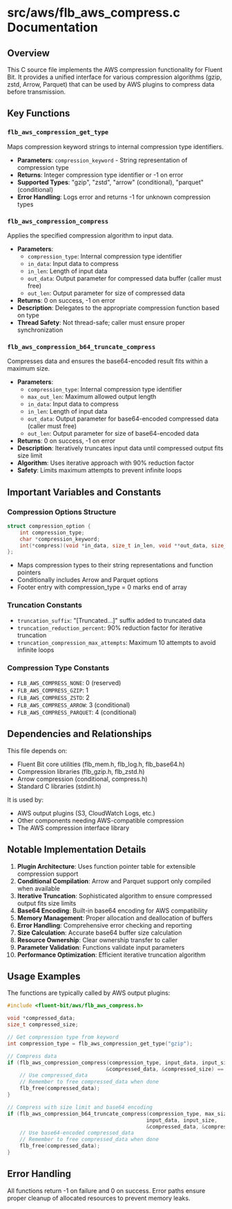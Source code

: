 # src/aws/flb_aws_compress.c Documentation

## Overview

This C source file implements the AWS compression functionality for Fluent Bit. It provides a unified interface for various compression algorithms (gzip, zstd, Arrow, Parquet) that can be used by AWS plugins to compress data before transmission.

## Key Functions

### `flb_aws_compression_get_type`
Maps compression keyword strings to internal compression type identifiers.
- **Parameters**: `compression_keyword` - String representation of compression type
- **Returns**: Integer compression type identifier or -1 on error
- **Supported Types**: "gzip", "zstd", "arrow" (conditional), "parquet" (conditional)
- **Error Handling**: Logs error and returns -1 for unknown compression types

### `flb_aws_compression_compress`
Applies the specified compression algorithm to input data.
- **Parameters**:
  - `compression_type`: Internal compression type identifier
  - `in_data`: Input data to compress
  - `in_len`: Length of input data
  - `out_data`: Output parameter for compressed data buffer (caller must free)
  - `out_len`: Output parameter for size of compressed data
- **Returns**: 0 on success, -1 on error
- **Description**: Delegates to the appropriate compression function based on type
- **Thread Safety**: Not thread-safe; caller must ensure proper synchronization

### `flb_aws_compression_b64_truncate_compress`
Compresses data and ensures the base64-encoded result fits within a maximum size.
- **Parameters**:
  - `compression_type`: Internal compression type identifier
  - `max_out_len`: Maximum allowed output length
  - `in_data`: Input data to compress
  - `in_len`: Length of input data
  - `out_data`: Output parameter for base64-encoded compressed data (caller must free)
  - `out_len`: Output parameter for size of base64-encoded data
- **Returns**: 0 on success, -1 on error
- **Description**: Iteratively truncates input data until compressed output fits size limit
- **Algorithm**: Uses iterative approach with 90% reduction factor
- **Safety**: Limits maximum attempts to prevent infinite loops

## Important Variables and Constants

### Compression Options Structure
```c
struct compression_option {
    int compression_type;
    char *compression_keyword;
    int(*compress)(void *in_data, size_t in_len, void **out_data, size_t *out_len);
};
```
- Maps compression types to their string representations and function pointers
- Conditionally includes Arrow and Parquet options
- Footer entry with compression_type = 0 marks end of array

### Truncation Constants
- `truncation_suffix`: "[Truncated...]" suffix added to truncated data
- `truncation_reduction_percent`: 90% reduction factor for iterative truncation
- `truncation_compression_max_attempts`: Maximum 10 attempts to avoid infinite loops

### Compression Type Constants
- `FLB_AWS_COMPRESS_NONE`: 0 (reserved)
- `FLB_AWS_COMPRESS_GZIP`: 1
- `FLB_AWS_COMPRESS_ZSTD`: 2
- `FLB_AWS_COMPRESS_ARROW`: 3 (conditional)
- `FLB_AWS_COMPRESS_PARQUET`: 4 (conditional)

## Dependencies and Relationships

This file depends on:
- Fluent Bit core utilities (flb_mem.h, flb_log.h, flb_base64.h)
- Compression libraries (flb_gzip.h, flb_zstd.h)
- Arrow compression (conditional, compress.h)
- Standard C libraries (stdint.h)

It is used by:
- AWS output plugins (S3, CloudWatch Logs, etc.)
- Other components needing AWS-compatible compression
- The AWS compression interface library

## Notable Implementation Details

1. **Plugin Architecture**: Uses function pointer table for extensible compression support
2. **Conditional Compilation**: Arrow and Parquet support only compiled when available
3. **Iterative Truncation**: Sophisticated algorithm to ensure compressed output fits size limits
4. **Base64 Encoding**: Built-in base64 encoding for AWS compatibility
5. **Memory Management**: Proper allocation and deallocation of buffers
6. **Error Handling**: Comprehensive error checking and reporting
7. **Size Calculation**: Accurate base64 buffer size calculation
8. **Resource Ownership**: Clear ownership transfer to caller
9. **Parameter Validation**: Functions validate input parameters
10. **Performance Optimization**: Efficient iterative truncation algorithm

## Usage Examples

The functions are typically called by AWS output plugins:
```c
#include <fluent-bit/aws/flb_aws_compress.h>

void *compressed_data;
size_t compressed_size;

// Get compression type from keyword
int compression_type = flb_aws_compression_get_type("gzip");

// Compress data
if (flb_aws_compression_compress(compression_type, input_data, input_size, 
                                &compressed_data, &compressed_size) == 0) {
    // Use compressed_data
    // Remember to free compressed_data when done
    flb_free(compressed_data);
}

// Compress with size limit and base64 encoding
if (flb_aws_compression_b64_truncate_compress(compression_type, max_size,
                                             input_data, input_size,
                                             &compressed_data, &compressed_size) == 0) {
    // Use base64-encoded compressed_data
    // Remember to free compressed_data when done
    flb_free(compressed_data);
}
```

## Error Handling

All functions return -1 on failure and 0 on success. Error paths ensure proper cleanup of allocated resources to prevent memory leaks.